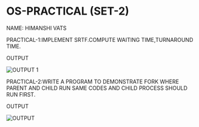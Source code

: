 # OS-PRACTICAL (SET-2)
NAME: HIMANSHI VATS   


PRACTICAL-1:IMPLEMENT SRTF.COMPUTE WAITING TIME,TURNAROUND TIME.

OUTPUT

![OUTPUT 1](https://user-images.githubusercontent.com/95739781/145348207-4ab64f79-0e96-467a-879f-f6783adc362b.PNG)


PRACTICAL-2:WRITE A PROGRAM TO DEMONSTRATE FORK WHERE PARENT AND CHILD RUN SAME CODES AND CHILD PROCESS SHOULD RUN FIRST.

OUTPUT

![OUTPUT](https://user-images.githubusercontent.com/95739781/145348295-aacae993-6716-452f-b73e-cdd2c9606417.PNG)

